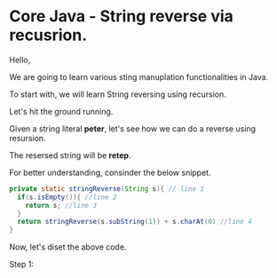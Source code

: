 # Core Java - String reverse via recusrion.

Hello,

We are going to learn various sting manuplation functionalities in Java.

To start with, we will learn String reversing using recursion.

Let's hit the ground running.

Given a string literal **peter**, let's see how we can do a reverse using resursion.

The resersed string will be **retep**.

For better understanding, consinder the below snippet.
```java
private static stringReverse(String s){ // line 1
  if(s.isEmpty()){ //line 2
    return s; //line 3
  }
  return stringReverse(s.subString(1)) + s.charAt(0) //line 4
}
```

Now, let's diset the above code.

Step 1: 
